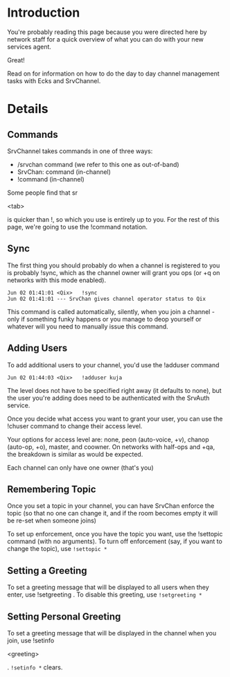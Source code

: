 # Introduction #

You're probably reading this page because you were directed here by network staff for a quick overview of what you can do with your new services agent.

Great!

Read on for information on how to do the day to day channel management tasks with Ecks and SrvChannel.


# Details #

## Commands ##

SrvChannel takes commands in one of three ways:
  * /srvchan command (we refer to this one as out-of-band)
  * SrvChan: command (in-channel)
  * !command (in-channel)

Some people find that sr

&lt;tab&gt;

 is quicker than !, so which you use is entirely up to you. For the rest of this page, we're going to use the !command notation.

## Sync ##

The first thing you should probably do when a channel is registered to you is probably !sync, which as the channel owner will grant you ops (or +q on networks with this mode enabled).

```
Jun 02 01:41:01 <Qix>	!sync
Jun 02 01:41:01 ---	SrvChan gives channel operator status to Qix
```

This command is called automatically, silently, when you join a channel - only if something funky happens or you manage to deop yourself or whatever will you need to manually issue this command.

## Adding Users ##

To add additional users to your channel, you'd use the !adduser command
```
Jun 02 01:44:03 <Qix>	!adduser kuja
```

The level does not have to be specified right away (it defaults to none), but the user you're adding does need to be authenticated with the SrvAuth service.

Once you decide what access you want to grant your user, you can use the !chuser command to change their access level.

Your options for access level are: none, peon (auto-voice, +v), chanop (auto-op, +o), master, and coowner. On networks with half-ops and +qa, the breakdown is similar as would be expected.

Each channel can only have one owner (that's you)

## Remembering Topic ##

Once you set a topic in your channel, you can have SrvChan enforce the topic (so that no one can change it, and if the room becomes empty it will be re-set when someone joins)

To set up enforcement, once you have the topic you want, use the !settopic command (with no arguments). To turn off enforcement (say, if you want to change the topic), use ` !settopic * `

## Setting a Greeting ##

To set a greeting message that will be displayed to all users when they enter, use !setgreeting <The greeting you want here>. To disable this greeting, use ` !setgreeting * `

## Setting Personal Greeting ##

To set a greeting message that will be displayed in the channel when you join, use !setinfo 

&lt;greeting&gt;

. ` !setinfo * ` clears.


